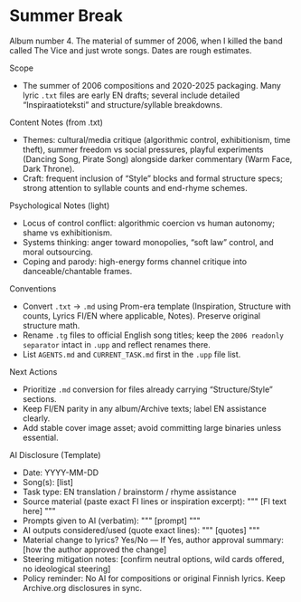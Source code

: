 # Summer Break
Album number 4. The material of summer of 2006, when I killed the band called The Vice and just wrote songs. Dates are rough estimates.

Scope
- The summer of 2006 compositions and 2020-2025 packaging. Many lyric `.txt` files are early EN drafts; several include detailed “Inspiraatioteksti” and structure/syllable breakdowns.

Content Notes (from .txt)
- Themes: cultural/media critique (algorithmic control, exhibitionism, time theft), summer freedom vs social pressures, playful experiments (Dancing Song, Pirate Song) alongside darker commentary (Warm Face, Dark Throne).
- Craft: frequent inclusion of “Style” blocks and formal structure specs; strong attention to syllable counts and end-rhyme schemes.

Psychological Notes (light)
- Locus of control conflict: algorithmic coercion vs human autonomy; shame vs exhibitionism.
- Systems thinking: anger toward monopolies, “soft law” control, and moral outsourcing.
- Coping and parody: high-energy forms channel critique into danceable/chantable frames.

Conventions
- Convert `.txt` → `.md` using Prom-era template (Inspiration, Structure with counts, Lyrics FI/EN where applicable, Notes). Preserve original structure math.
- Rename `.tg` files to official English song titles; keep the `2006 readonly separator` intact in `.upp` and reflect renames there.
- List `AGENTS.md` and `CURRENT_TASK.md` first in the `.upp` file list.

Next Actions
- Prioritize `.md` conversion for files already carrying “Structure/Style” sections.
- Keep FI/EN parity in any album/Archive texts; label EN assistance clearly.
- Add stable cover image asset; avoid committing large binaries unless essential.

AI Disclosure (Template)
- Date: YYYY-MM-DD
- Song(s): [list]
- Task type: EN translation / brainstorm / rhyme assistance
- Source material (paste exact FI lines or inspiration excerpt):
  """
  [FI text here]
  """
- Prompts given to AI (verbatim):
  """
  [prompt]
  """
- AI outputs considered/used (quote exact lines):
  """
  [quotes]
  """
- Material change to lyrics? Yes/No — If Yes, author approval summary:
  [how the author approved the change]
- Steering mitigation notes: [confirm neutral options, wild cards offered, no ideological steering]
- Policy reminder: No AI for compositions or original Finnish lyrics. Keep Archive.org disclosures in sync.
